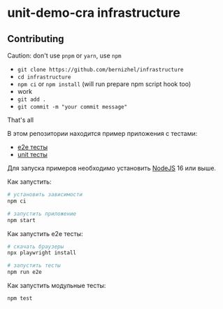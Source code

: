# unit-demo-cra infrastructure

## Contributing

Caution: don't use `pnpm` or `yarn`, use `npm`

- `git clone https://github.com/bernizhel/infrastructure`
- `cd infrastructure`
- `npm ci` or `npm install` (will run prepare npm script hook too)
- work
- `git add .`
- `git commit -m "your commit message"`

That's all

В этом репозитории находится пример приложения с тестами:

- [e2e тесты](e2e/example.spec.ts)
- [unit тесты](src/example.test.tsx)

Для запуска примеров необходимо установить [NodeJS](https://nodejs.org/en/download/) 16 или выше.

Как запустить:

```sh
# установить зависимости
npm ci

# запустить приложение
npm start
```

Как запустить e2e тесты:

```sh
# скачать браузеры
npx playwright install

# запустить тесты
npm run e2e
```

Как запустить модульные тесты:

```sh
npm test
```
